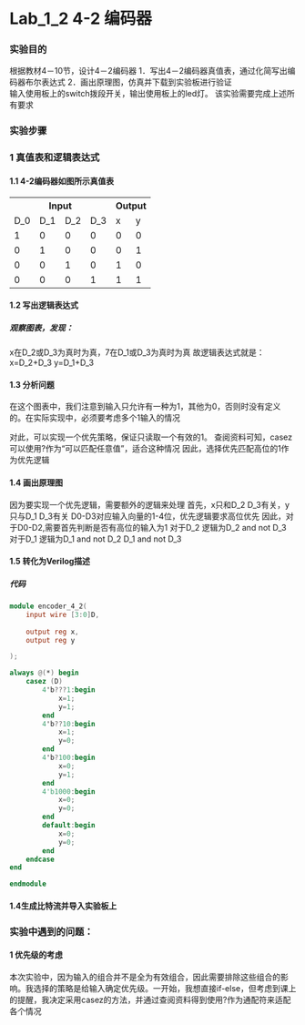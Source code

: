 # Lab_1_2 4-2 编码器

### 实验目的
根据教材4－10节，设计4－2编码器 
    1．写出4－2编码器真值表，通过化简写出编码器布尔表达式 
    2．画出原理图，仿真并下载到实验板进行验证  
输入使用板上的switch拨段开关，输出使用板上的led灯。 
该实验需要完成上述所有要求
### 实验步骤

### 1 真值表和逻辑表达式

#### 1.1 4-2编码器如图所示真值表

<table>
    <tr>
        <th colspan="4">Input</th>
        <th colspan="2" >Output</th>
    </tr>
    <tr>
        <td>D_0</td>
        <td>D_1</td>
        <td>D_2</td>
        <td>D_3</td>
        <td>x</td>
        <td>y</td>
    <tr>
        <td>1</td>
        <td>0</td>
        <td>0</td>
        <td>0</td>
        <td>0</td>
        <td>0</td>
    </tr>
    <tr>
        <td>0</td>
        <td>1</td>
        <td>0</td>
        <td>0</td>
        <td>0</td>
        <td>1</td>
    </tr>
    <tr>
        <td>0</td>
        <td>0</td>
        <td>1</td>
        <td>0</td>
        <td>1</td>
        <td>0</td>
    </tr>
    <tr>
        <td>0</td>
        <td>0</td>
        <td>0</td>
        <td>1</td>
        <td>1</td>
        <td>1</td>
    </tr>
</table>


#### 1.2 写出逻辑表达式
 
##### 观察图表，发现：
x在D_2或D_3为真时为真，7在D_1或D_3为真时为真
故逻辑表达式就是：
    x=D_2+D_3
    y=D_1+D_3


#### 1.3 分析问题

在这个图表中，我们注意到输入只允许有一种为1，其他为0，否则时没有定义的。在实际实现中，必须要考虑多个1输入的情况

对此，可以实现一个优先策略，保证只读取一个有效的1。
查阅资料可知，casez可以使用?作为“可以匹配任意值”，适合这种情况
因此，选择优先匹配高位的1作为优先逻辑

#### 1.4 画出原理图

因为要实现一个优先逻辑，需要额外的逻辑来处理
首先，x只和D_2 D_3有关，y只与D_1 D_3有关
D0-D3对应输入向量的1-4位，优先逻辑要求高位优先
因此，对于D0-D2,需要首先判断是否有高位的输入为1
对于D_2 逻辑为D_2 and not D_3
对于D_1 逻辑为D_1 and not D_2 D_1 and not D_3

#### 1.5 转化为Verilog描述



##### 代码

```verilog
module encoder_4_2( 
    input wire [3:0]D,
    
    output reg x,
    output reg y

);

always @(*) begin
    casez (D)
        4'b???1:begin
            x=1;
            y=1;
        end
        4'b??10:begin
            x=1;
            y=0;
        end
        4'b?100:begin
            x=0;
            y=1;
        end
        4'b1000:begin
            x=0;
            y=0;
        end
        default:begin
            x=0;
            y=0;
        end
    endcase
end

endmodule


```

#### 1.4生成比特流并导入实验板上

### 实验中遇到的问题：

#### 1 优先级的考虑

本次实验中，因为输入的组合并不是全为有效组合，因此需要排除这些组合的影响。我选择的策略是给输入确定优先级。一开始，我想直接if-else，但考虑到课上的提醒，我决定采用casez的方法，并通过查阅资料得到使用?作为通配符来适配各个情况



    